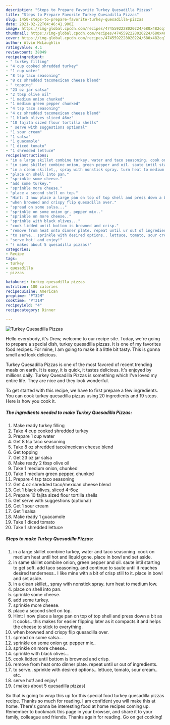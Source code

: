 ```yaml
---
description: "Steps to Prepare Favorite Turkey Quesadilla Pizzas"
title: "Steps to Prepare Favorite Turkey Quesadilla Pizzas"
slug: 1450-steps-to-prepare-favorite-turkey-quesadilla-pizzas
date: 2021-02-22T04:46:41.900Z
image: https://img-global.cpcdn.com/recipes/4745592228020224/680x482cq70/turkey-quesadilla-pizzas-recipe-main-photo.jpg
thumbnail: https://img-global.cpcdn.com/recipes/4745592228020224/680x482cq70/turkey-quesadilla-pizzas-recipe-main-photo.jpg
cover: https://img-global.cpcdn.com/recipes/4745592228020224/680x482cq70/turkey-quesadilla-pizzas-recipe-main-photo.jpg
author: Alvin McLaughlin
ratingvalue: 4.1
reviewcount: 38049
recipeingredient:
- " turkey filling"
- "4 cup cooked shredded turkey"
- "1 cup water"
- "8 tsp taco seasoning"
- "8 oz shredded tacomexican cheese blend"
- " topping"
- "23 oz jar salsa"
- "2 tbsp olive oil"
- "1 medium onion chunked"
- "1 medium green pepper chunked"
- "4 tsp taco seasoning"
- "4 oz shredded tacomexican cheese blend"
- "1 black olives sliced 46oz"
- "10 fajita sized flour tortilla shells"
- " serve with suggestions optional"
- "1 sour cream"
- "1 salsa"
- "1 guacamole"
- "1 diced tomato"
- "1 shredded lettuce"
recipeinstructions:
- "in a large skillet combine turkey, water and taco seasoning. cook on medium heat until hot and liquid gone. place in bowl and set aside."
- "in same skillet combine onion, green pepper and oil. saute intil starting to get soft. add taco seasoning. and continue to saute until it reaches desired tenderness.. I like mine with a bit of crisp still to it. place in bowl and set aside."
- "in a clean skillet,, spray with nonstick spray. turn heat to medium low."
- "place on shell into pan."
- "sprinkle some cheese."
- "add some turkey."
- "sprinkle more cheese."
- "place a second shell on top."
- "Hint: I now place a large pan on top of top shell and press down a bit as it cooks.. this makes for easier flipping later as it compacts it and helps the cheese to stick to everything."
- "when browned and crispy flip quesadilla over."
- "spread on some salsa..."
- "sprinkle on some onion gr. pepper mix.."
- "sprinkle on more cheese.."
- "sprinkle with black olives..."
- "cook lidded until bottom is browned and crisp."
- "remove from heat onto dinner plate. repeat until ur out of ingredients."
- "to serve.. sprinkle with desired options.. lettuce, tomato, sour cream.. etc."
- "serve hot! and enjoy!"
- "( makes about 5 quesadilla pizzas)"
categories:
- Recipe
tags:
- turkey
- quesadilla
- pizzas

katakunci: turkey quesadilla pizzas 
nutrition: 180 calories
recipecuisine: American
preptime: "PT32M"
cooktime: "PT31M"
recipeyield: "4"
recipecategory: Dinner

---
```



![Turkey Quesadilla Pizzas](https://img-global.cpcdn.com/recipes/4745592228020224/680x482cq70/turkey-quesadilla-pizzas-recipe-main-photo.jpg)

Hello everybody, it's Drew, welcome to our recipe site. Today, we're going to prepare a special dish, turkey quesadilla pizzas. It is one of my favorites food recipes. For mine, I am going to make it a little bit tasty. This is gonna smell and look delicious.

Turkey Quesadilla Pizzas is one of the most favored of recent trending meals on earth. It is easy, it is quick, it tastes delicious. It's enjoyed by millions daily. Turkey Quesadilla Pizzas is something which I've loved my entire life. They are nice and they look wonderful.




To get started with this recipe, we have to first prepare a few ingredients. You can cook turkey quesadilla pizzas using 20 ingredients and 19 steps. Here is how you cook it.

<!--inarticleads1-->

##### The ingredients needed to make Turkey Quesadilla Pizzas:

1. Make ready  turkey filling
1. Take 4 cup cooked shredded turkey
1. Prepare 1 cup water
1. Get 8 tsp taco seasoning
1. Take 8 oz shredded taco/mexican cheese blend
1. Get  topping
1. Get 23 oz jar salsa
1. Make ready 2 tbsp olive oil
1. Take 1 medium onion, chunked
1. Take 1 medium green pepper, chunked
1. Prepare 4 tsp taco seasoning
1. Get 4 oz shredded taco/mexican cheese blend
1. Get 1 black olives, sliced 4-6oz
1. Prepare 10 fajita sized flour tortilla shells
1. Get  serve with suggestions (optional)
1. Get 1 sour cream
1. Get 1 salsa
1. Make ready 1 guacamole
1. Take 1 diced tomato
1. Take 1 shredded lettuce




<!--inarticleads2-->

##### Steps to make Turkey Quesadilla Pizzas:

1. in a large skillet combine turkey, water and taco seasoning. cook on medium heat until hot and liquid gone. place in bowl and set aside.
1. in same skillet combine onion, green pepper and oil. saute intil starting to get soft. add taco seasoning. and continue to saute until it reaches desired tenderness.. I like mine with a bit of crisp still to it. place in bowl and set aside.
1. in a clean skillet,, spray with nonstick spray. turn heat to medium low.
1. place on shell into pan.
1. sprinkle some cheese.
1. add some turkey.
1. sprinkle more cheese.
1. place a second shell on top.
1. Hint: I now place a large pan on top of top shell and press down a bit as it cooks.. this makes for easier flipping later as it compacts it and helps the cheese to stick to everything.
1. when browned and crispy flip quesadilla over.
1. spread on some salsa...
1. sprinkle on some onion gr. pepper mix..
1. sprinkle on more cheese..
1. sprinkle with black olives...
1. cook lidded until bottom is browned and crisp.
1. remove from heat onto dinner plate. repeat until ur out of ingredients.
1. to serve.. sprinkle with desired options.. lettuce, tomato, sour cream.. etc.
1. serve hot! and enjoy!
1. ( makes about 5 quesadilla pizzas)




So that is going to wrap this up for this special food turkey quesadilla pizzas recipe. Thanks so much for reading. I am confident you will make this at home. There's gonna be interesting food at home recipes coming up. Remember to bookmark this page in your browser, and share it to your family, colleague and friends. Thanks again for reading. Go on get cooking!

